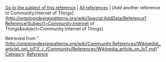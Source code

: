 [Go to the subject of this reference](../../Community/Internet_of_Things.md "Community:Internet of Things") | [All references](../../Community/References.1.md "Community:References") | [Add another reference to Community:Internet of Things](http://ontologydesignpatterns.org/wiki/Special:AddData/Reference?Reference[Subject]=Community:Internet of Things&subject=Community:Internet of Things)


Retrieved from "[http://ontologydesignpatterns.org/wiki/Community:References/Wikipedia\_article\_on\_IoT](../../Community/References/Wikipedia_article_on_IoT.md)"
 [Category](http://ontologydesignpatterns.org/wiki/Special:Categories "Special:Categories"): [Reference](../../Category/Reference.md "Category:Reference")